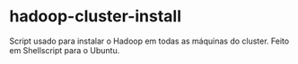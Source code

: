 hadoop-cluster-install
======================

Script usado para instalar o Hadoop em todas as máquinas do cluster. Feito em Shellscript para o Ubuntu.
